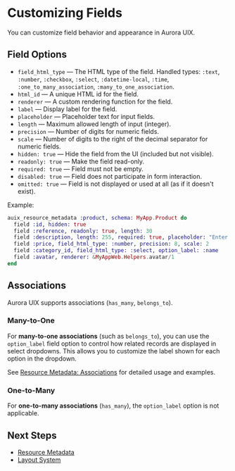 # Customizing Fields

You can customize field behavior and appearance in Aurora UIX.

## Field Options

- `field_html_type` — The HTML type of the field. Handled types: `:text`, `:number`, `:checkbox`, `:select`, `:datetime-local`, `:time`, `:one_to_many_association`, `:many_to_one_association`.
- `html_id` — A unique HTML id for the field.
- `renderer` — A custom rendering function for the field.
- `label` — Display label for the field.
- `placeholder` — Placeholder text for input fields.
- `length` — Maximum allowed length of input (integer).
- `precision` — Number of digits for numeric fields.
- `scale` — Number of digits to the right of the decimal separator for numeric fields.
- `hidden: true` — Hide the field from the UI (included but not visible).
- `readonly: true` — Make the field read-only.
- `required: true` — Field must not be empty.
- `disabled: true` — Field does not participate in form interaction.
- `omitted: true` — Field is not displayed or used at all (as if it doesn't exist).

Example:

```elixir
auix_resource_metadata :product, schema: MyApp.Product do
  field :id, hidden: true
  field :reference, readonly: true, length: 30
  field :description, length: 255, required: true, placeholder: "Enter description"
  field :price, field_html_type: :number, precision: 8, scale: 2
  field :category_id, field_html_type: :select, option_label: :name
  field :avatar, renderer: &MyAppWeb.Helpers.avatar/1
end
```

## Associations

Aurora UIX supports associations (`has_many`, `belongs_to`).

### Many-to-One

For **many-to-one associations** (such as `belongs_to`), you can use the `option_label` field option to control how related records are displayed in select dropdowns. This allows you to customize the label shown for each option in the dropdown.

See [Resource Metadata: Associations](../resource_metadata.md#associations) for detailed usage and examples.

### One-to-Many

For **one-to-many associations** (`has_many`), the `option_label` option is not applicable.

## Next Steps
- [Resource Metadata](../../guides/core/resource_metadata.md)
- [Layout System](../../guides/core/layouts.md)
